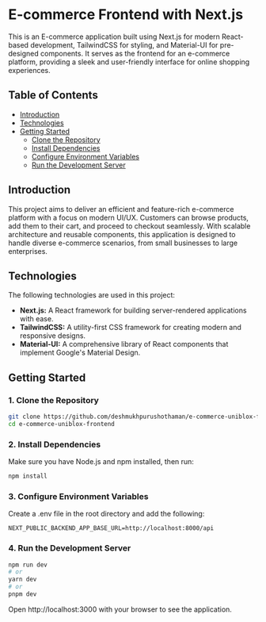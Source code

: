 # E-commerce Frontend with Next.js

This is an E-commerce application built using Next.js for modern React-based development, TailwindCSS for styling, and Material-UI for pre-designed components. It serves as the frontend for an e-commerce platform, providing a sleek and user-friendly interface for online shopping experiences.

## Table of Contents

- [Introduction](#introduction)
- [Technologies](#technologies)
- [Getting Started](#getting-started)
  - [Clone the Repository](#1-clone-the-repository)
  - [Install Dependencies](#2-install-dependencies)
  - [Configure Environment Variables](#3-configure-environment-variables)
  - [Run the Development Server](#4-run-the-development-server)

## Introduction

This project aims to deliver an efficient and feature-rich e-commerce platform with a focus on modern UI/UX. Customers can browse products, add them to their cart, and proceed to checkout seamlessly. With scalable architecture and reusable components, this application is designed to handle diverse e-commerce scenarios, from small businesses to large enterprises.

## Technologies

The following technologies are used in this project:

- **Next.js:** A React framework for building server-rendered applications with ease.
- **TailwindCSS:** A utility-first CSS framework for creating modern and responsive designs.
- **Material-UI:** A comprehensive library of React components that implement Google's Material Design.

## Getting Started

### 1. Clone the Repository

```bash
git clone https://github.com/deshmukhpurushothaman/e-commerce-uniblox-frontend.git
cd e-commerce-uniblox-frontend
```

### 2. Install Dependencies

Make sure you have Node.js and npm installed, then run:

```bash
npm install
```

### 3. Configure Environment Variables

Create a .env file in the root directory and add the following:

```env
NEXT_PUBLIC_BACKEND_APP_BASE_URL=http://localhost:8000/api
```

### 4. Run the Development Server

```bash
npm run dev
# or
yarn dev
# or
pnpm dev
```

Open http://localhost:3000 with your browser to see the application.
